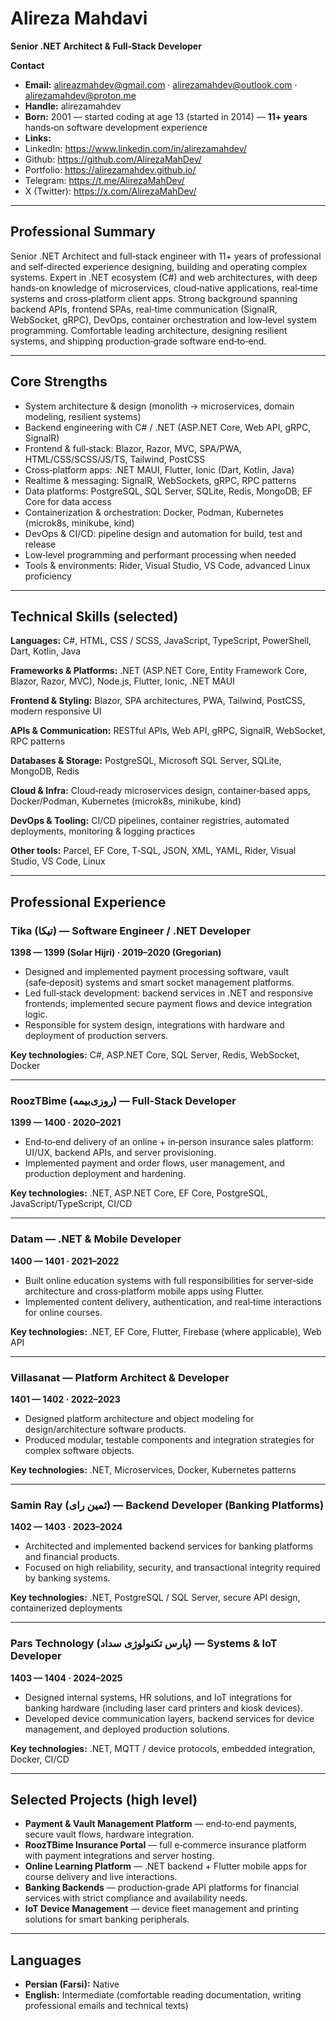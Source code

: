 # Alireza Mahdavi

**Senior .NET Architect & Full‑Stack Developer**

**Contact**

* **Email:** [alireazmahdev@gmail.com](mailto:alireazmahdev@outlook.com) · [alirezamahdev@outlook.com](mailto:alirezamahdev@gmail.com) · [alirezamahdev@proton.me](mailto:alirezamahdev@proton.me)
* **Handle:** alirezamahdev
* **Born:** 2001 — started coding at age 13 (started in 2014) — **11+ years** hands‑on software development experience
* **Links:**
* LinkedIn: https://www.linkedin.com/in/alirezamahdev/
* Github: https://github.com/AlirezaMahDev/
* Portfolio: https://alirezamahdev.github.io/
* Telegram: https://t.me/AlirezaMahDev/
* X (Twitter): https://x.com/AlirezaMahDev/

---

## Professional Summary

Senior .NET Architect and full‑stack engineer with 11+ years of professional and self‑directed experience designing, building and operating complex systems. Expert in .NET ecosystem (C#) and web architectures, with deep hands‑on knowledge of microservices, cloud‑native applications, real‑time systems and cross‑platform client apps. Strong background spanning backend APIs, frontend SPAs, real‑time communication (SignalR, WebSocket, gRPC), DevOps, container orchestration and low‑level system programming. Comfortable leading architecture, designing resilient systems, and shipping production‑grade software end‑to‑end.

---

## Core Strengths

* System architecture & design (monolith → microservices, domain modeling, resilient systems)
* Backend engineering with C# / .NET (ASP.NET Core, Web API, gRPC, SignalR)
* Frontend & full‑stack: Blazor, Razor, MVC, SPA/PWA, HTML/CSS/SCSS/JS/TS, Tailwind, PostCSS
* Cross‑platform apps: .NET MAUI, Flutter, Ionic (Dart, Kotlin, Java)
* Realtime & messaging: SignalR, WebSockets, gRPC, RPC patterns
* Data platforms: PostgreSQL, SQL Server, SQLite, Redis, MongoDB; EF Core for data access
* Containerization & orchestration: Docker, Podman, Kubernetes (microk8s, minikube, kind)
* DevOps & CI/CD: pipeline design and automation for build, test and release
* Low‑level programming and performant processing when needed
* Tools & environments: Rider, Visual Studio, VS Code, advanced Linux proficiency

---

## Technical Skills (selected)

**Languages:** C#, HTML, CSS / SCSS, JavaScript, TypeScript, PowerShell, Dart, Kotlin, Java

**Frameworks & Platforms:** .NET (ASP.NET Core, Entity Framework Core, Blazor, Razor, MVC), Node.js, Flutter, Ionic, .NET MAUI

**Frontend & Styling:** Blazor, SPA architectures, PWA, Tailwind, PostCSS, modern responsive UI

**APIs & Communication:** RESTful APIs, Web API, gRPC, SignalR, WebSocket, RPC patterns

**Databases & Storage:** PostgreSQL, Microsoft SQL Server, SQLite, MongoDB, Redis

**Cloud & Infra:** Cloud‑ready microservices design, container‑based apps, Docker/Podman, Kubernetes (microk8s, minikube, kind)

**DevOps & Tooling:** CI/CD pipelines, container registries, automated deployments, monitoring & logging practices

**Other tools:** Parcel, EF Core, T‑SQL, JSON, XML, YAML, Rider, Visual Studio, VS Code, Linux

---

## Professional Experience

### Tika (تیکا) — Software Engineer / .NET Developer

**1398 — 1399 (Solar Hijri) · 2019–2020 (Gregorian)**

* Designed and implemented payment processing software, vault (safe‑deposit) systems and smart socket management platforms.
* Led full‑stack development: backend services in .NET and responsive frontends; implemented secure payment flows and device integration logic.
* Responsible for system design, integrations with hardware and deployment of production servers.

**Key technologies:** C#, ASP.NET Core, SQL Server, Redis, WebSocket, Docker

---

### RoozTBime (روزی‌‌بیمه) — Full‑Stack Developer

**1399 — 1400 · 2020–2021**

* End‑to‑end delivery of an online + in‑person insurance sales platform: UI/UX, backend APIs, and server provisioning.
* Implemented payment and order flows, user management, and production deployment and hardening.

**Key technologies:** .NET, ASP.NET Core, EF Core, PostgreSQL, JavaScript/TypeScript, CI/CD

---

### Datam — .NET & Mobile Developer

**1400 — 1401 · 2021–2022**

* Built online education systems with full responsibilities for server‑side architecture and cross‑platform mobile apps using Flutter.
* Implemented content delivery, authentication, and real‑time interactions for online courses.

**Key technologies:** .NET, EF Core, Flutter, Firebase (where applicable), Web API

---

### Villasanat — Platform Architect & Developer

**1401 — 1402 · 2022–2023**

* Designed platform architecture and object modeling for design/architecture software products.
* Produced modular, testable components and integration strategies for complex software objects.

**Key technologies:** .NET, Microservices, Docker, Kubernetes patterns

---

### Samin Ray (ثمین رای) — Backend Developer (Banking Platforms)

**1402 — 1403 · 2023–2024**

* Architected and implemented backend services for banking platforms and financial products.
* Focused on high reliability, security, and transactional integrity required by banking systems.

**Key technologies:** .NET, PostgreSQL / SQL Server, secure API design, containerized deployments

---

### Pars Technology (پارس تکنولوژی سداد) — Systems & IoT Developer

**1403 — 1404 · 2024–2025**

* Designed internal systems, HR solutions, and IoT integrations for banking hardware (including laser card printers and kiosk devices).
* Developed device communication layers, backend services for device management, and deployed production solutions.

**Key technologies:** .NET, MQTT / device protocols, embedded integration, Docker, CI/CD

---

## Selected Projects (high level)

* **Payment & Vault Management Platform** — end‑to‑end payments, secure vault flows, hardware integration.
* **RoozTBime Insurance Portal** — full e‑commerce insurance platform with payment integrations and server hosting.
* **Online Learning Platform** — .NET backend + Flutter mobile apps for course delivery and live interactions.
* **Banking Backends** — production‑grade API platforms for financial services with strict compliance and availability needs.
* **IoT Device Management** — device fleet management and printing solutions for smart banking peripherals.

---

## Languages

* **Persian (Farsi):** Native
* **English:** Intermediate (comfortable reading documentation, writing professional emails and technical texts)
